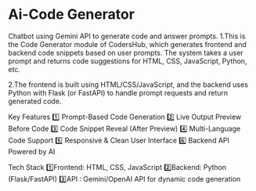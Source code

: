 # Ai-Code Generator
Chatbot using Gemini API to generate code and answer prompts.
1.This is the Code Generator module of CodersHub, which generates frontend and backend code snippets based on user prompts. The system takes a user prompt and returns code suggestions for HTML, CSS, JavaScript, Python, etc. 

2.The frontend is built using HTML/CSS/JavaScript, and the backend uses Python with Flask (or FastAPI) to handle prompt requests and return generated code.

Key Features
1️⃣ Prompt-Based Code Generation
2️⃣ Live Output Preview Before Code
3️⃣ Code Snippet Reveal (After Preview)
4️⃣ Multi-Language Code Support
5️⃣ Responsive & Clean User Interface
6️⃣ Backend API Powered by AI

Tech Stack
1️⃣Frontend: HTML, CSS, JavaScript
2️⃣Backend: Python (Flask/FastAPI)
3️⃣API : Gemini/OpenAI API for dynamic code generation

